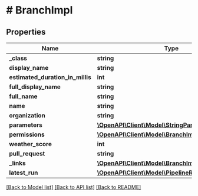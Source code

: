 # # BranchImpl

## Properties

Name | Type | Description | Notes
------------ | ------------- | ------------- | -------------
**_class** | **string** |  | [optional]
**display_name** | **string** |  | [optional]
**estimated_duration_in_millis** | **int** |  | [optional]
**full_display_name** | **string** |  | [optional]
**full_name** | **string** |  | [optional]
**name** | **string** |  | [optional]
**organization** | **string** |  | [optional]
**parameters** | [**\OpenAPI\Client\Model\StringParameterDefinition[]**](StringParameterDefinition.md) |  | [optional]
**permissions** | [**\OpenAPI\Client\Model\BranchImplpermissions**](BranchImplpermissions.md) |  | [optional]
**weather_score** | **int** |  | [optional]
**pull_request** | **string** |  | [optional]
**_links** | [**\OpenAPI\Client\Model\BranchImpllinks**](BranchImpllinks.md) |  | [optional]
**latest_run** | [**\OpenAPI\Client\Model\PipelineRunImpl**](PipelineRunImpl.md) |  | [optional]

[[Back to Model list]](../../README.md#models) [[Back to API list]](../../README.md#endpoints) [[Back to README]](../../README.md)
